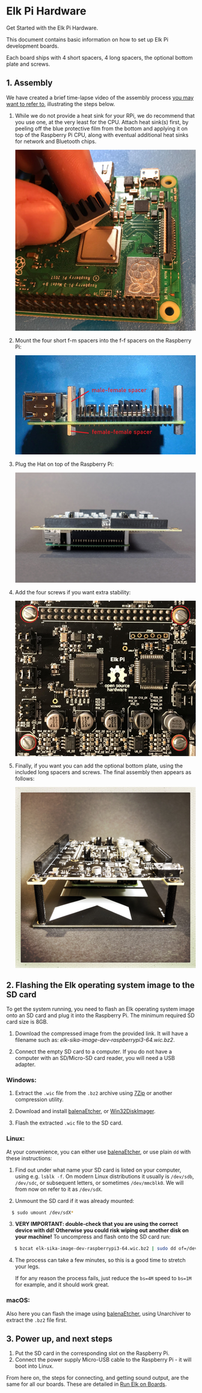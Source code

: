 # Elk Pi Hardware

Get Started with the Elk Pi Hardware.

This document contains basic information on how to set up Elk Pi development boards.

Each board ships with 4 short spacers, 4 long spacers, the optional bottom plate and screws.

## 1. Assembly

We have created a brief time-lapse video of the assembly process [you may want to refer to](https://www.youtube.com/watch?v=euB_fGGumZg&feature=youtu.be), illustrating the steps below.

1. While we do not provide a heat sink for your RPi, we do recommend that you use one, at the very least for the CPU. Attach heat sink(s) first, by peeling off the blue protective film from the bottom  and applying it on top of the Raspberry Pi CPU, along with eventual additional heat sinks for network and Bluetooth chips.

   ![Figure 1](illustrations/datasheet_images/image25.jpg)

2. Mount the four short f-m spacers into the f-f spacers on the Raspberry Pi:

   ![Figure 2](illustrations/datasheet_images/image14.jpg)

3. Plug the Hat on top of the Raspberry Pi:

   ![Figure 3](illustrations/datasheet_images/image17.jpg)

4. Add the four screws if you want extra stability:

   ![Figure 4](illustrations/datasheet_images/image26.jpg)

5. Finally, if you want you can add the optional bottom plate, using the included long spacers and screws. The final assembly then appears as follows:

   ![Figure 4](illustrations/elk_pi_completed_assembly.jpg)

## 2. Flashing the Elk operating system image to the SD card

To get the system running, you need to flash an Elk operating system image onto an SD card and plug it into the Raspberry Pi. The minimum required SD card size is 8GB.

1. Download the compressed image from the provided link. It will have a filename such as: *elk-sika-image-dev-raspberrypi3-64.wic.bz2*.

2. Connect the empty SD card to a computer. If you do not have a computer with an SD/Micro-SD card reader, you will need a USB adapter.

### Windows:

   1. Extract the `.wic` file from the `.bz2` archive using [7Zip](https://www.7-zip.org/download.html) or another compression utility.

   2. Download and install [balenaEtcher](https://www.balena.io/etcher/), or [Win32DiskImager](https://www.raspberrypi.org/downloads/).
   
   3. Flash the extracted `.wic` file to the SD card.

### Linux:
At your convenience, you can either use [balenaEtcher](https://www.balena.io/etcher/), or use plain `dd` with these instructions:

   1. Find out under what name your SD card is listed on your computer, using e.g. `lsblk -f`. On modern Linux distributions it usually is `/dev/sdb`, `/dev/sdc`, or subsequent letters, or sometimes `/dev/mmcblk0`. We will from now on refer to it as `/dev/sdX`.
   
   2. Unmount the SD card if it was already mounted:

   ```bash
     $ sudo umount /dev/sdX*
   ```

   3. **VERY IMPORTANT: double-check that you are using the correct device with dd! Otherwise you could risk wiping out another disk on your machine!** To uncompress and flash onto the SD card run:
      
   ```bash
      $ bzcat elk-sika-image-dev-raspberrypi3-64.wic.bz2 | sudo dd of=/dev/sdX bs=4M status=progress && sync
   ```


   4. The process can take a few minutes, so this is a good time to stretch your legs.

      If for any reason the process fails, just reduce the `bs=4M` speed to `bs=1M` for example, and it should work great.

### macOS:

   Also here you can flash the image using [balenaEtcher](https://www.balena.io/etcher/), using Unarchiver to extract the `.bz2` file first.

## 3. Power up, and next steps

1. Put the SD card in the corresponding slot on the Raspberry Pi.
2. Connect the power supply Micro-USB cable to the Raspberry Pi - it will boot into Linux.

From here on, the steps for connecting, and getting sound output, are the same for all our boards. These are detailed in [Run Elk on Boards](run_elk_on_boards.md).
